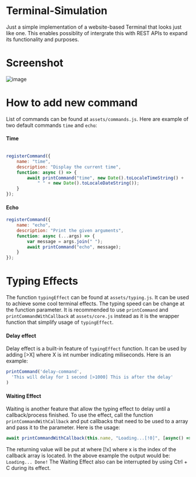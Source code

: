 # Terminal-Simulation
Just a simple implementation of a website-based Terminal that looks just like one. This enables possiblity of intergrate this with REST APIs to expand its functionality and purposes.
# Screenshot
![image](https://github.com/bakaemon/Terminal-Simulation/assets/69375806/58794296-d720-447f-8478-d306ec691b28)
# How to add new command
List of commands can be found at `assets/commands.js`. Here are example of two default commands `time` and `echo`:
#### Time
```js

registerCommand({
    name: "time",
    description: "Display the current time",
    function: async () => {
        await printCommand("time", new Date().toLocaleTimeString() +
            " " + new Date().toLocaleDateString());
    }
});
```
#### Echo
```js
registerCommand({
    name: "echo",
    description: "Print the given arguments",
    function: async (...args) => {
        var message = args.join(" ");
        await printCommand("echo", message);
    }
});
```
# Typing Effects
The function `typingEffect` can be found at `assets/typing.js`. It can be used to achieve some cool terminal effects. The typing speed can be change at the function parameter.
It is recommended to use `printCommand` and `printCommandWithCallback` at `assets/core.js` instead as it is the wrapper function that simplify usage of `typingEffect`.
#### Delay effect
Delay effect is a built-in feature of `typingEffect` function. It can be used by adding [>X] where X is int number indicating miliseconds. Here is an example:
```js
printCommand('delay-command',
  'This will delay for 1 second [>1000] This is after the delay'
)
```
#### Waiting Effect
Waiting is another feature that allow the typing effect to delay until a callback/process finished. To use the effect, call the function `printCommandWithCallback` and put callbacks that need to be used to a array and pass it to the parameter. Here is the usage:
```js
await printCommandWithCallback(this.name, "Loading...[!0]", [async() => { await new Promise((resolve) => setTimeout(resolve, 10000)); return "Done!" }]);
```
The returning value will be put at where [!x] where x is the index of the callback array is located. In the above example the output would be: `Loading... Done!`
The Waiting Effect also can be interrupted by using Ctrl + C during its effect.



